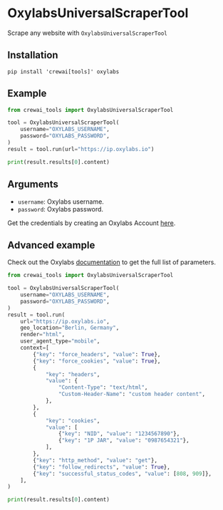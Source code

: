 # OxylabsUniversalScraperTool

Scrape any website with `OxylabsUniversalScraperTool`

## Installation

```
pip install 'crewai[tools]' oxylabs
```

## Example

```python
from crewai_tools import OxylabsUniversalScraperTool

tool = OxylabsUniversalScraperTool(
    username="OXYLABS_USERNAME",
    password="OXYLABS_PASSWORD",
)
result = tool.run(url="https://ip.oxylabs.io")

print(result.results[0].content)
```

## Arguments

- `username`: Oxylabs username.
- `password`: Oxylabs password.

Get the credentials by creating an Oxylabs Account [here](https://oxylabs.io).

## Advanced example

Check out the Oxylabs [documentation](https://developers.oxylabs.io/scraper-apis/web-scraper-api/other-websites) to get the full list of parameters.

```python
from crewai_tools import OxylabsUniversalScraperTool

tool = OxylabsUniversalScraperTool(
    username="OXYLABS_USERNAME",
    password="OXYLABS_PASSWORD",
)
result = tool.run(
    url="https://ip.oxylabs.io",
    geo_location="Berlin, Germany",
    render="html",
    user_agent_type="mobile",
    context=[
        {"key": "force_headers", "value": True},
        {"key": "force_cookies", "value": True},
        {
            "key": "headers",
            "value": {
                "Content-Type": "text/html",
                "Custom-Header-Name": "custom header content",
            },
        },
        {
            "key": "cookies",
            "value": [
                {"key": "NID", "value": "1234567890"},
                {"key": "1P JAR", "value": "0987654321"},
            ],
        },
        {"key": "http_method", "value": "get"},
        {"key": "follow_redirects", "value": True},
        {"key": "successful_status_codes", "value": [808, 909]},
    ],
)

print(result.results[0].content)
```
